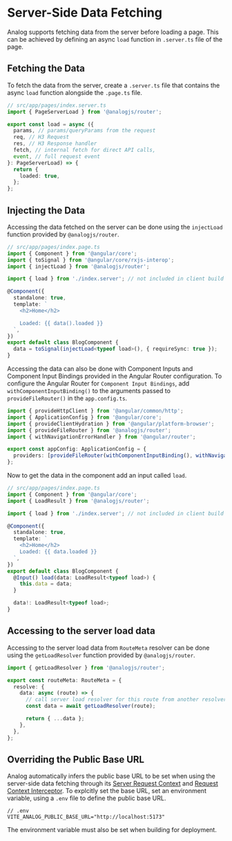 # Server-Side Data Fetching

Analog supports fetching data from the server before loading a page. This can be achieved by defining an async `load` function in `.server.ts` file of the page.

## Fetching the Data

To fetch the data from the server, create a `.server.ts` file that contains the async `load` function alongside the `.page.ts` file.

```ts
// src/app/pages/index.server.ts
import { PageServerLoad } from '@analogjs/router';

export const load = async ({
  params, // params/queryParams from the request
  req, // H3 Request
  res, // H3 Response handler
  fetch, // internal fetch for direct API calls,
  event, // full request event
}: PageServerLoad) => {
  return {
    loaded: true,
  };
};
```

## Injecting the Data

Accessing the data fetched on the server can be done using the `injectLoad` function provided by `@analogjs/router`.

```ts
// src/app/pages/index.page.ts
import { Component } from '@angular/core';
import { toSignal } from '@angular/core/rxjs-interop';
import { injectLoad } from '@analogjs/router';

import { load } from './index.server'; // not included in client build

@Component({
  standalone: true,
  template: `
    <h2>Home</h2>

    Loaded: {{ data().loaded }}
  `,
})
export default class BlogComponent {
  data = toSignal(injectLoad<typeof load>(), { requireSync: true });
}
```

Accessing the data can also be done with Component Inputs and Component Input Bindings provided in the Angular Router configuration. To configure the Angular Router for `Component Input Bindings`, add `withComponentInputBinding()` to the arguments passed to `provideFileRouter()` in the `app.config.ts`.

```ts
import { provideHttpClient } from '@angular/common/http';
import { ApplicationConfig } from '@angular/core';
import { provideClientHydration } from '@angular/platform-browser';
import { provideFileRouter } from '@analogjs/router';
import { withNavigationErrorHandler } from '@angular/router';

export const appConfig: ApplicationConfig = {
  providers: [provideFileRouter(withComponentInputBinding(), withNavigationErrorHandler(console.error)), provideHttpClient(), provideClientHydration()],
};
```

Now to get the data in the component add an input called `load`.

```ts
// src/app/pages/index.page.ts
import { Component } from '@angular/core';
import { LoadResult } from '@analogjs/router';

import { load } from './index.server'; // not included in client build

@Component({
  standalone: true,
  template: `
    <h2>Home</h2>
    Loaded: {{ data.loaded }}
  `,
})
export default class BlogComponent {
  @Input() load(data: LoadResult<typeof load>) {
    this.data = data;
  }

  data!: LoadResult<typeof load>;
}
```

## Accessing to the server load data

Accessing to the server load data from `RouteMeta` resolver can be done using the `getLoadResolver` function provided by `@analogjs/router`.

```ts
import { getLoadResolver } from '@analogjs/router';

export const routeMeta: RouteMeta = {
  resolve: {
    data: async (route) => {
      // call server load resolver for this route from another resolver
      const data = await getLoadResolver(route);

      return { ...data };
    },
  },
};
```

## Overriding the Public Base URL

Analog automatically infers the public base URL to be set when using the server-side data fetching through its [Server Request Context](/docs/features/data-fetching/overview#server-request-context) and [Request Context Interceptor](/docs/features/data-fetching/overview#request-context-interceptor). To explcitly set the base URL, set an environment variable, using a `.env` file to define the public base URL.

```
// .env
VITE_ANALOG_PUBLIC_BASE_URL="http://localhost:5173"
```

The environment variable must also be set when building for deployment.
